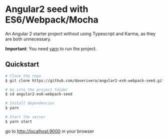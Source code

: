 # Angular2 seed with ES6/Webpack/Mocha

An Angular 2 starter project without using Typescript and Karma, as they are both unnecessary.

**Important**: You need [yarn](https://yarnpkg.com) to run the project.

## Quickstart

```bash
# Clone the repo
$ git clone https://github.com/daverivera/angular2-es6-webpack-seed.git

# Go into the project folder
$ cd angular2-es6-webpack-seed

# Install dependencies
$ yarn

# Start the server
$ yarn start
```

go to [http://localhost:9000](http://localhost:9000) in your browser
